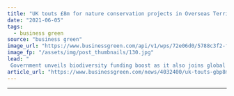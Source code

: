 ```yaml
---
title: "UK touts £8m for nature conservation projects in Overseas Territories"
date: "2021-06-05"
tags: 
  - business green
source: "business green"
image_url: "https://www.businessgreen.com/api/v1/wps/72e06d0/5788c3f2-f936-41e5-a08d-b5c6e69235d2/8/iStock-486916973-185x114.jpg"
image_fp: "/assets/img/post_thumbnails/130.jpg"
lead: "
 Government unveils biodiversity funding boost as it also joins global efforts to protect Amazon rainforest in Peru ..."
article_url: "https://www.businessgreen.com/news/4032400/uk-touts-gbp8m-nature-conservation-projects-overseas-territories"
---
```


---
